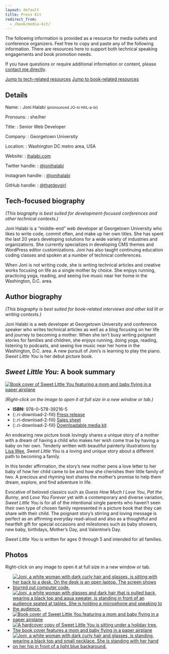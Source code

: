 ```yaml
---
layout: default
title: Press Kit
redirect_from:
  - /book/media-kit/
---
```


<section markdown="1" class="press-kit-intro" aria-label="Introduction">

The following information is provided as a resource for media outlets and conference organizers. Feel free to copy and paste any of the following information. There are resources here to support both technical speaking engagements and book promotion needs.

If you have questions or require additional information or content, please [contact me directly](mailto:joni@jhalabi.com).

<a href="#tech" class="button on-white">Jump to tech-related resources</a> <a href="#book" class="button on-white">Jump to book-related resources</a>

</section>


<section markdown="1" class="press-kit-details" aria-label="Details">

## Details

Name:
: Joni Halabi <small>(pronounced JO-ni HAL-a-bi)</small>

Pronouns:
: she/her

Title:
: Senior Web Developer

Company:
: Georgetown University

Location:
: Washington DC metro area, USA

Website:
: [jhalabi.com](https://jhalabi.com)

Twitter handle:
: [@jonihalabi](https://twitter.com/jonihalabi)

Instagram handle:
: [@jonihalabi](https://www.instagram.com/jonihalabi/)

GitHub handle:
: [@thatdevgirl](https://github.com/thatdevgirl)

</section>


<section markdown="1" class="press-kit-copy" id="tech" aria-label="Technical biography">

<div markdown="1">

## Tech-focused biography

_(This biography is best suited for development-focused conferences and other technical contexts.)_

</div>

<div markdown="1">

Joni Halabi is a “middle-end” web developer at Georgetown University who likes to write code, commit often, and make up her own titles. She has spent the last 20 years developing solutions for a wide variety of industries and organizations. She currently specializes in developing CMS themes and WordPress editor customizations. Joni has also taught continuing education coding classes and spoken at a number of technical conferences.

When Joni is not writing code, she is writing technical articles and creative works focusing on life as a single mother by choice. She enjoys running, practicing yoga, reading, and seeing live music near her home in the Washington, D.C. area.

</div>

</section>


<section markdown="1" class="press-kit-copy" id="book" aria-label="Author biography">

<div markdown="1">

## Author biography

_(This biography is best suited for book-related interviews and other kid lit or writing contexts.)_

</div>

<div markdown="1">

Joni Halabi is a web developer at Georgetown University and conference speaker who writes technical articles as well as a blog focusing on her life and journey to becoming a mother. When she isn’t busy writing poignant stories for families and children, she enjoys running, doing yoga, reading, listening to podcasts, and seeing live music near her home in the Washington, D.C. area. A new pursuit of Joni’s is learning to play the piano. *Sweet Little You* is her debut picture book.

</div>

</section>


<section markdown="1" class="press-kit-copy last" aria-label="Sweet Little You summary">

<div markdown="1">

## _Sweet Little You_: A book summary

[![Book cover of Sweet Little You featuring a mom and baby flying in a paper airplane](/assets/images/sweet-little-you-cover.jpg)](/assets/images/sweet-little-you-cover.jpg)

_(Right-click on the image to open it at full size in a new window or tab.)_

* **ISBN:** 978-0-578-39216-5
* {:.ri-download-2-fill} [Press release](docs/sweet-little-you-press-release.pdf)
* {:.ri-download-2-fill} [Sales sheet](docs/sweet-little-you-sales-sheet.pdf)
* {:.ri-download-2-fill} [Downloadable media kit](docs/Sweet-Little-You-Media-Kit.pdf)

</div>

<div markdown="1">

An endearing new picture book lovingly shares a unique story of a mother with a dream of having a child who makes her wish come true by having a baby on her own. Tenderly written with beautiful painterly illustrations by [Lisa Wee](https://www.lisawee12.com/), _Sweet Little You_ is a loving and unique story about a different path to becoming a family.

In this tender affirmation, the story’s new mother pens a love letter to her baby of how her child came to be and how she cherishes their little family of two. A precious and rhyming text shares the mother’s promise to help them dream, explore, and find adventure in life.

Evocative of beloved classics such as _Guess How Much I Love You_, _Pat the Bunny_, and _Love You Forever_ yet with a contemporary and diverse variation, _Sweet Little You_ is for all of the intentional single parents who haven’t seen their own type of chosen family represented in a picture book that they can share with their child. The poignant story’s stirring and loving message is perfect as an affirming everyday read-aloud and also as a thoughtful and heartfelt gift for special occasions and milestones such as baby showers, new baby, birthdays, Mother’s Day, and Valentine’s Day.

_Sweet Little You_ is written for ages 0 through 5 and intended for all families.

</div>

</section>

<section markdown="1" class="press-kit-photos" aria-label="Photos">

## Photos

Right-click on any image to open it at full size in a new window or tab.

* [![Joni, a white woman with dark curly hair and glasses, is sitting with her back to a desk. On the desk is an open laptop. The screen shows blurred out computer code.](/assets/images/head-shot-joni-halabi.jpg)](/assets/images/head-shot-joni-halabi.jpg)
* [![Joni, a white woman with glasses and dark hair that is pulled back, wearing a black top and aqua sweater, is standing in front of an audience seated at tables. She is holding a microphone and speaking to the audience.](/assets/images/press-kit-speaking-edui.jpg)](/assets/images/press-kit-speaking-edui.jpg)
* [![Book cover of Sweet Little You featuring a mom and baby flying in a paper airplane](/assets/images/sweet-little-you-cover.jpg)](/assets/images/sweet-little-you-cover.jpg)
* [![A hardcover copy of Sweet Little You is sitting under a holiday tree. The book cover features a mom and baby flying in a paper airplane](/assets/images/press-kit-sweet-little-you-christmas.jpg)](/assets/images/press-kit-sweet-little-you-christmas.jpg)
* [![Joni, a white woman with dark curly hair and glasses, is standing, wearing a black top and small necklace. She is standing with her hand on her hip in front of a light blue background.](/assets/images/head-shot-joni-halabi.jpg)](/assets/images/head-shot-alt-joni-halabi.jpg)

</section>
